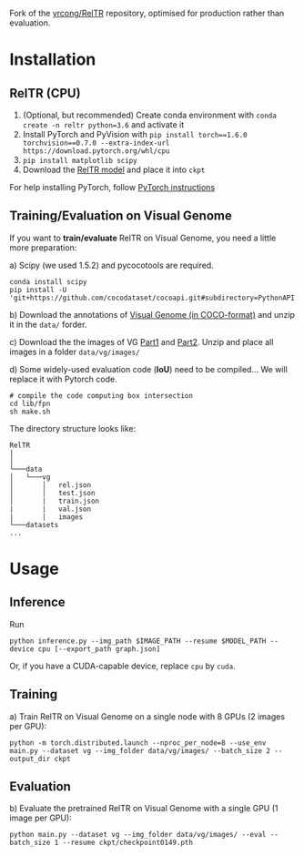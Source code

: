 Fork of the [yrcong/RelTR](https://github.com/yrcong/RelTR/) repository, optimised for production rather than evaluation. 


# Installation

## RelTR (CPU)

1. (Optional, but recommended) Create conda environment with `conda create -n reltr python=3.6` and activate it
2. Install PyTorch and PyVision with `pip install torch==1.6.0 torchvision==0.7.0 --extra-index-url https://download.pytorch.org/whl/cpu`
3. `pip install matplotlib scipy`
4. Download the [RelTR model](https://drive.google.com/open?id=1id6oD_iwiNDD6HyCn2ORgRTIKkPD3tUD) and place it into `ckpt`

For help installing PyTorch, follow [PyTorch instructions](https://pytorch.org/get-started/locally/#supported-linux-distributions)

## Training/Evaluation on Visual Genome
If you want to **train/evaluate** RelTR on Visual Genome, you need a little more preparation:

a) Scipy (we used 1.5.2) and pycocotools are required. 

```shell
conda install scipy
pip install -U 'git+https://github.com/cocodataset/cocoapi.git#subdirectory=PythonAPI'
```

b) Download the annotations of [Visual Genome (in COCO-format)](https://drive.google.com/file/d/1aGwEu392DiECGdvwaYr-LgqGLmWhn8yD/view?usp=sharing) and unzip it in the ```data/``` forder.

c) Download the the images of VG [Part1](https://cs.stanford.edu/people/rak248/VG_100K_2/images.zip) and [Part2](https://cs.stanford.edu/people/rak248/VG_100K_2/images2.zip). Unzip and place all images in a folder ```data/vg/images/```

d) Some widely-used evaluation code (**IoU**) need to be compiled... We will replace it with Pytorch code.

```shell
# compile the code computing box intersection
cd lib/fpn
sh make.sh
```

The directory structure looks like:

```shell
RelTR
| 
│
└───data
│   └───vg
│       │   rel.json
│       │   test.json
│       |   train.json
|       |   val.json
|       |   images
└───datasets    
... 
```

# Usage

## Inference

Run

```shell
python inference.py --img_path $IMAGE_PATH --resume $MODEL_PATH --device cpu [--export_path graph.json]
```

Or, if you have a CUDA-capable device, replace `cpu` by `cuda`.


## Training
a) Train RelTR on Visual Genome on a single node with 8 GPUs (2 images per GPU):

```shell
python -m torch.distributed.launch --nproc_per_node=8 --use_env main.py --dataset vg --img_folder data/vg/images/ --batch_size 2 --output_dir ckpt
```

## Evaluation
b) Evaluate the pretrained RelTR on Visual Genome with a single GPU (1 image per GPU):

```shell
python main.py --dataset vg --img_folder data/vg/images/ --eval --batch_size 1 --resume ckpt/checkpoint0149.pth
```

